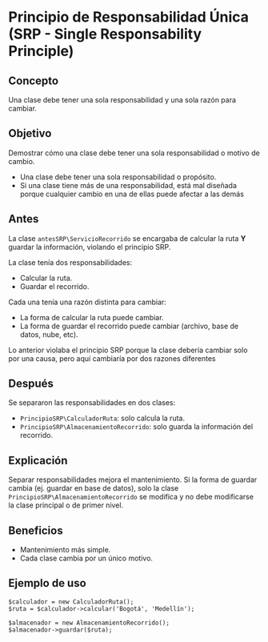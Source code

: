 # Principio de Responsabilidad Única (SRP - Single Responsability Principle)

## Concepto
Una clase debe tener una sola responsabilidad y una sola razón para cambiar.

## Objetivo
Demostrar cómo una clase debe tener una sola responsabilidad o motivo de cambio.
- Una clase debe tener una sola responsabilidad o propósito.
- Si una clase tiene más de una responsabilidad, está mal diseñada porque cualquier cambio en una de ellas puede afectar a las demás

## Antes
La clase `antesSRP\ServicioRecorrido` se encargaba de calcular la ruta **Y** guardar la información, violando el principio SRP.

La clase tenía dos responsabilidades:
- Calcular la ruta.
- Guardar el recorrido.

Cada una tenía una razón distinta para cambiar:
- La forma de calcular la ruta puede cambiar.
- La forma de guardar el recorrido puede cambiar (archivo, base de datos, nube, etc).

Lo anterior violaba el principio SRP porque la clase debería cambiar solo por una causa, pero aquí cambiaría por dos razones diferentes

## Después
Se separaron las responsabilidades en dos clases:
- `PrincipioSRP\CalculadorRuta`: solo calcula la ruta.
- `PrincipioSRP\AlmacenamientoRecorrido`: solo guarda la información del recorrido.

## Explicación
Separar responsabilidades mejora el mantenimiento. Si la forma de guardar cambia (ej. guardar en base de datos), solo la clase `PrincipioSRP\AlmacenamientoRecorrido` se modifica y no debe modificarse la clase principal o de primer nivel.

## Beneficios
- Mantenimiento más simple.
- Cada clase cambia por un único motivo.

## Ejemplo de uso
```
$calculador = new CalculadorRuta();
$ruta = $calculador->calcular('Bogotá', 'Medellín');

$almacenador = new AlmacenamientoRecorrido();
$almacenador->guardar($ruta);
```